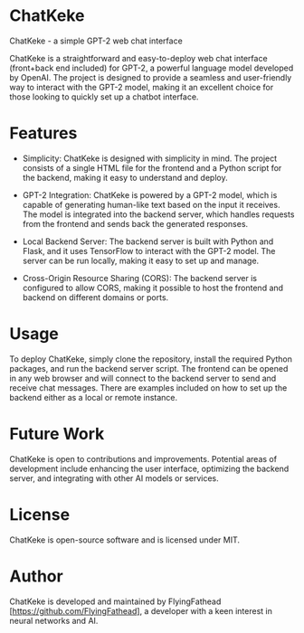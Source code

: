 # ChatKeke

ChatKeke - a simple GPT-2 web chat interface

ChatKeke is a straightforward and easy-to-deploy web chat interface (front+back end included) for GPT-2, a powerful language model developed by OpenAI. The project is designed to provide a seamless and user-friendly way to interact with the GPT-2 model, making it an excellent choice for those looking to quickly set up a chatbot interface.

# Features

- Simplicity: ChatKeke is designed with simplicity in mind. The project consists of a single HTML file for the frontend and a Python script for the backend, making it easy to understand and deploy.

- GPT-2 Integration: ChatKeke is powered by a GPT-2 model, which is capable of generating human-like text based on the input it receives. The model is integrated into the backend server, which handles requests from the frontend and sends back the generated responses.

- Local Backend Server: The backend server is built with Python and Flask, and it uses TensorFlow to interact with the GPT-2 model. The server can be run locally, making it easy to set up and manage.

- Cross-Origin Resource Sharing (CORS): The backend server is configured to allow CORS, making it possible to host the frontend and backend on different domains or ports.

# Usage

To deploy ChatKeke, simply clone the repository, install the required Python packages, and run the backend server script. The frontend can be opened in any web browser and will connect to the backend server to send and receive chat messages. There are examples included on how to set up the backend either as a local or remote instance. 

# Future Work

ChatKeke is open to contributions and improvements. Potential areas of development include enhancing the user interface, optimizing the backend server, and integrating with other AI models or services.

# License

ChatKeke is open-source software and is licensed under MIT.

# Author

ChatKeke is developed and maintained by FlyingFathead [https://github.com/FlyingFathead], a developer with a keen interest in neural networks and AI.
